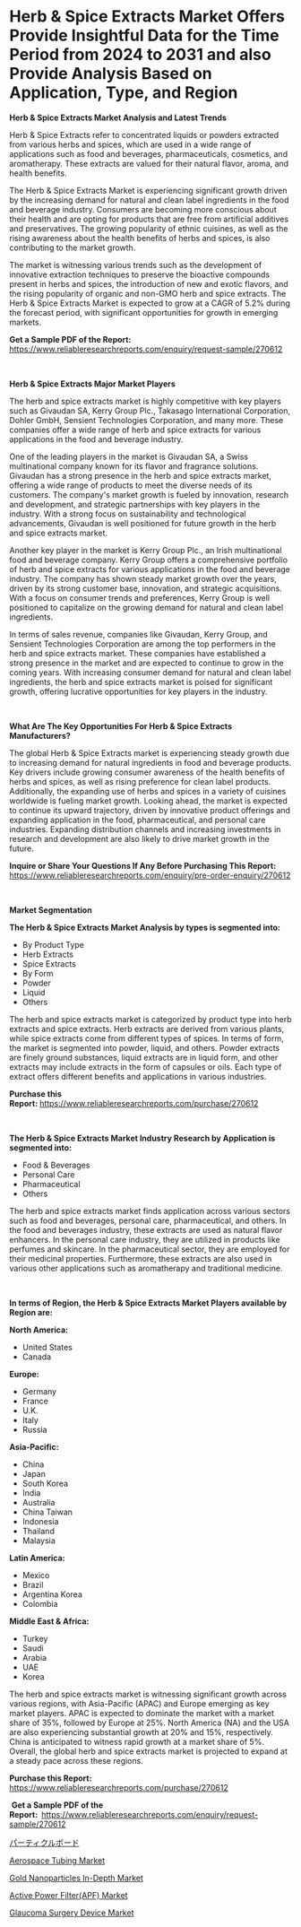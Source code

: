 <p><h1>Herb & Spice Extracts Market Offers Provide Insightful Data for the Time Period from 2024 to 2031 and also Provide Analysis Based on Application, Type, and Region</h1></p><p><strong>Herb & Spice Extracts Market Analysis and Latest Trends</strong></p>
<p><p>Herb & Spice Extracts refer to concentrated liquids or powders extracted from various herbs and spices, which are used in a wide range of applications such as food and beverages, pharmaceuticals, cosmetics, and aromatherapy. These extracts are valued for their natural flavor, aroma, and health benefits.</p><p>The Herb & Spice Extracts Market is experiencing significant growth driven by the increasing demand for natural and clean label ingredients in the food and beverage industry. Consumers are becoming more conscious about their health and are opting for products that are free from artificial additives and preservatives. The growing popularity of ethnic cuisines, as well as the rising awareness about the health benefits of herbs and spices, is also contributing to the market growth.</p><p>The market is witnessing various trends such as the development of innovative extraction techniques to preserve the bioactive compounds present in herbs and spices, the introduction of new and exotic flavors, and the rising popularity of organic and non-GMO herb and spice extracts. The Herb & Spice Extracts Market is expected to grow at a CAGR of 5.2% during the forecast period, with significant opportunities for growth in emerging markets.</p></p>
<p><strong>Get a Sample PDF of the Report:&nbsp;</strong> <a href="https://www.reliableresearchreports.com/enquiry/request-sample/270612">https://www.reliableresearchreports.com/enquiry/request-sample/270612</a></p>
<p>&nbsp;</p>
<p><strong>Herb & Spice Extracts Major Market Players</strong></p>
<p><p>The herb and spice extracts market is highly competitive with key players such as Givaudan SA, Kerry Group Plc., Takasago International Corporation, Dohler GmbH, Sensient Technologies Corporation, and many more. These companies offer a wide range of herb and spice extracts for various applications in the food and beverage industry.</p><p>One of the leading players in the market is Givaudan SA, a Swiss multinational company known for its flavor and fragrance solutions. Givaudan has a strong presence in the herb and spice extracts market, offering a wide range of products to meet the diverse needs of its customers. The company's market growth is fueled by innovation, research and development, and strategic partnerships with key players in the industry. With a strong focus on sustainability and technological advancements, Givaudan is well positioned for future growth in the herb and spice extracts market.</p><p>Another key player in the market is Kerry Group Plc., an Irish multinational food and beverage company. Kerry Group offers a comprehensive portfolio of herb and spice extracts for various applications in the food and beverage industry. The company has shown steady market growth over the years, driven by its strong customer base, innovation, and strategic acquisitions. With a focus on consumer trends and preferences, Kerry Group is well positioned to capitalize on the growing demand for natural and clean label ingredients.</p><p>In terms of sales revenue, companies like Givaudan, Kerry Group, and Sensient Technologies Corporation are among the top performers in the herb and spice extracts market. These companies have established a strong presence in the market and are expected to continue to grow in the coming years. With increasing consumer demand for natural and clean label ingredients, the herb and spice extracts market is poised for significant growth, offering lucrative opportunities for key players in the industry.</p></p>
<p>&nbsp;</p>
<p><strong>What Are The Key Opportunities For Herb & Spice Extracts Manufacturers?</strong></p>
<p><p>The global Herb & Spice Extracts market is experiencing steady growth due to increasing demand for natural ingredients in food and beverage products. Key drivers include growing consumer awareness of the health benefits of herbs and spices, as well as rising preference for clean label products. Additionally, the expanding use of herbs and spices in a variety of cuisines worldwide is fueling market growth. Looking ahead, the market is expected to continue its upward trajectory, driven by innovative product offerings and expanding application in the food, pharmaceutical, and personal care industries. Expanding distribution channels and increasing investments in research and development are also likely to drive market growth in the future.</p></p>
<p><strong>Inquire or Share Your Questions If Any Before Purchasing This Report:</strong> <a href="https://www.reliableresearchreports.com/enquiry/pre-order-enquiry/270612">https://www.reliableresearchreports.com/enquiry/pre-order-enquiry/270612</a></p>
<p>&nbsp;</p>
<p><strong>Market Segmentation</strong></p>
<p><strong>The Herb & Spice Extracts Market Analysis by types is segmented into:</strong></p>
<p><ul><li>By Product Type</li><li>Herb Extracts</li><li>Spice Extracts</li><li>By Form</li><li>Powder</li><li>Liquid</li><li>Others</li></ul></p>
<p><p>The herb and spice extracts market is categorized by product type into herb extracts and spice extracts. Herb extracts are derived from various plants, while spice extracts come from different types of spices. In terms of form, the market is segmented into powder, liquid, and others. Powder extracts are finely ground substances, liquid extracts are in liquid form, and other extracts may include extracts in the form of capsules or oils. Each type of extract offers different benefits and applications in various industries.</p></p>
<p><strong>Purchase this Report:&nbsp;</strong><a href="https://www.reliableresearchreports.com/purchase/270612">https://www.reliableresearchreports.com/purchase/270612</a></p>
<p>&nbsp;</p>
<p><strong>The Herb & Spice Extracts Market Industry Research by Application is segmented into:</strong></p>
<p><ul><li>Food & Beverages</li><li>Personal Care</li><li>Pharmaceutical</li><li>Others</li></ul></p>
<p><p>The herb and spice extracts market finds application across various sectors such as food and beverages, personal care, pharmaceutical, and others. In the food and beverages industry, these extracts are used as natural flavor enhancers. In the personal care industry, they are utilized in products like perfumes and skincare. In the pharmaceutical sector, they are employed for their medicinal properties. Furthermore, these extracts are also used in various other applications such as aromatherapy and traditional medicine.</p></p>
<p>&nbsp;</p>
<p><strong>In terms of Region, the Herb & Spice Extracts Market Players available by Region are:</strong></p>
<p>
    <p> <strong> North America: </strong>
        <ul>
            <li>United States</li>
            <li>Canada</li>
        </ul>
        </p> 
    <p> <strong> Europe: </strong>
        <ul>
            <li>Germany</li>
            <li>France</li>
            <li>U.K.</li>
            <li>Italy</li>
            <li>Russia</li>
        </ul>
        </p> 
    <p> <strong> Asia-Pacific: </strong>
        <ul>
            <li>China</li>
            <li>Japan</li>
            <li>South Korea</li>
            <li>India</li>
            <li>Australia</li>
            <li>China Taiwan</li>
            <li>Indonesia</li>
            <li>Thailand</li>
            <li>Malaysia</li>
        </ul>
        </p> 
    <p> <strong> Latin America: </strong>
        <ul>
            <li>Mexico</li>
            <li>Brazil</li>
            <li>Argentina Korea</li>
            <li>Colombia</li>
        </ul>
        </p> 
    <p> <strong> Middle East & Africa: </strong>
        <ul>
            <li>Turkey</li>
            <li>Saudi</li>
            <li>Arabia</li>
            <li>UAE</li>
            <li>Korea</li>
        </ul>
    </p>
    </p>
<p><p>The herb and spice extracts market is witnessing significant growth across various regions, with Asia-Pacific (APAC) and Europe emerging as key market players. APAC is expected to dominate the market with a market share of 35%, followed by Europe at 25%. North America (NA) and the USA are also experiencing substantial growth at 20% and 15%, respectively. China is anticipated to witness rapid growth at a market share of 5%. Overall, the global herb and spice extracts market is projected to expand at a steady pace across these regions.</p></p>
<p><strong>Purchase this Report: </strong><a href="https://www.reliableresearchreports.com/purchase/270612">https://www.reliableresearchreports.com/purchase/270612</a></p>
<p>&nbsp;<strong>Get a Sample PDF of the Report:&nbsp;&nbsp;</strong><a href="https://www.reliableresearchreports.com/enquiry/request-sample/270612">https://www.reliableresearchreports.com/enquiry/request-sample/270612</a></p>
<p><strong></strong></p>
<p><p><a href="https://github.com/efcvopdgkdx128/Market-Research-Report-List-1/blob/main/1950990186999.md">パーティクルボード</a></p><p><a href="https://issuu.com/reportprime-2/docs/aerospace-tubing-market-size-2030.pptx">Aerospace Tubing Market</a></p><p><a href="https://github.com/derrinmiltonellis35gcl/Market-Research-Report-List-1/blob/main/gold-nanoparticles-in-depth-market.md">Gold Nanoparticles In-Depth Market</a></p><p><a href="https://issuu.com/reportprime-2/docs/active-power-filterapf-market-size-2030.pptx">Active Power Filter(APF) Market</a></p><p><a href="https://github.com/Chiragrp22/Market-Research-Report-List-3/blob/main/glaucoma-surgery-device-market.md">Glaucoma Surgery Device Market</a></p></p>